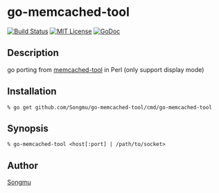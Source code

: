 go-memcached-tool
=======

[![Build Status](https://travis-ci.org/Songmu/go-memcached-tool.png?branch=master)][travis]
[![MIT License](http://img.shields.io/badge/license-MIT-blue.svg?style=flat-square)][license]
[![GoDoc](https://godoc.org/github.com/Songmu/go-memcached-tool?status.svg)](godoc)

[travis]: https://travis-ci.org/Songmu/go-memcached-tool
[coveralls]: https://coveralls.io/r/Songmu/go-memcached-tool?branch=master
[license]: https://github.com/Songmu/go-memcached-tool/blob/master/LICENSE
[godoc]: https://godoc.org/github.com/Songmu/go-memcached-tool

## Description

go porting from [memcached-tool](https://github.com/memcached/memcached/blob/master/scripts/memcached-tool) in Perl (only support display mode)

## Installation

    % go get github.com/Songmu/go-memcached-tool/cmd/go-memcached-tool

## Synopsis

    % go-memcached-tool <host[:port] | /path/to/socket>

## Author

[Songmu](https://github.com/Songmu)

